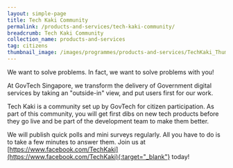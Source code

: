 ```yaml
---
layout: simple-page
title: Tech Kaki Community
permalink: /products-and-services/tech-kaki-community/
breadcrumb: Tech Kaki Community
collection_name: products-and-services
tag: citizens
thumbnail_image: /images/programmes/products-and-services/TechKaki_Thumbnail.png
---
```


We want to solve problems. In fact, we want to solve problems with you!

At GovTech Singapore, we transform the delivery of Government digital services by taking an "outside-in" view, and put users first for our work.

Tech Kaki is a community set up by GovTech for citizen participation. As part of this community, you will get first dibs on new tech products before they go live and be part of the development team to make them better.

We will publish quick polls and mini surveys regularly. All you have to do is to take a few minutes to answer them. Join us at [https://www.facebook.com/TechKaki](https://www.facebook.com/TechKaki){:target="_blank"} today!
